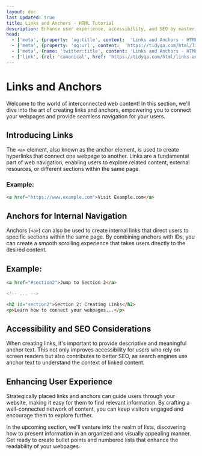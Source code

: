 ```yaml
---
layout: doc
last Updated: true
title: Links and Anchors - HTML Tutorial
description: Enhance user experience, accessibility, and SEO by mastering the strategic use of descriptive anchor text.
head:
  - ['meta', {property: 'og:title', content:  'Links and Anchors - HTML Tutorial' }]
  - ['meta', {property: 'og:url', content:  'https://tidyqa.com/html/links-and-anchors/' }] 
  - ['meta', {name: 'twitter:title', content: 'Links and Anchors - HTML Tutorial'}]
  - ['link', {rel: 'canonical', href: 'https://tidyqa.com/html/links-and-anchors/'}]
---
```


# Links and Anchors

Welcome to the world of interconnected web content! In this section, we'll dive into the art of creating links and anchors, empowering you to connect your webpages and provide seamless navigation for your users.

## Introducing Links

The `<a>` element, also known as the anchor element, is used to create hyperlinks that connect one webpage to another. Links are a fundamental part of web navigation, enabling users to explore related content, external resources, or different sections within the same page.

### Example:

```html
<a href="https://www.example.com">Visit Example.com</a>
```

## Anchors for Internal Navigation

Anchors (`<a>`) can also be used to create internal links that direct users to specific sections within the same page. By combining anchors with IDs, you can create a smooth scrolling experience that takes users directly to the desired content.

## Example:

```html
<a href="#section2">Jump to Section 2</a>

<!-- ... -->

<h2 id="section2">Section 2: Creating Links</h2>
<p>Learn how to connect your webpages...</p>
```

## Accessibility and SEO Considerations

When creating links, it's important to provide descriptive and meaningful anchor text. This not only improves accessibility for users who rely on screen readers but also contributes to better SEO, as search engines use anchor text to understand the context of linked content.

## Enhancing User Experience

Strategically placed links and anchors can guide users through your website, making it easy for them to find relevant information. By crafting a well-connected network of content, you can keep visitors engaged and encourage them to explore further.

In the upcoming section, we'll venture into the realm of lists, discovering how to present information in an organized and visually appealing manner. Get ready to create bullet points and numbered lists that enhance the readability of your webpages.